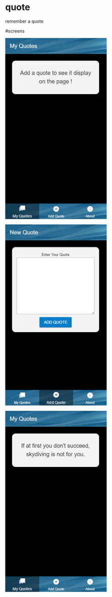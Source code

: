 # quote
remember a quote

#screens

![screen 1](screens/screen-01.png)

![screen 2](screens/screen-02.png)

![screen 3](screens/screen-03.png)


